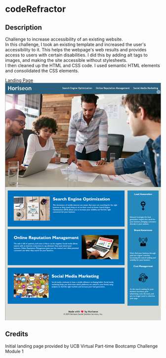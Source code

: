 # codeRefractor

## Description
Challenge to increase accessibility of an existing website.  
In this challenge, I took an existing template and increased the user's accessibility to it. This helps the webpage's web results and provides access to users with certain disabilities. I did this by adding alt tags to images, and making the site accessible without stylesheets.  
I then cleaned up the HTML and CSS code. I used semantic HTML elements and consolidated the CSS elements.

[Landing Page](https://cleffy.github.io/codeRefractor/)
![Landing Page](/assets/images/codeRefractor_LandingPage.png)
## Credits
Initial landing page provided by UCB Virtual Part-time Bootcamp Challenge Module 1